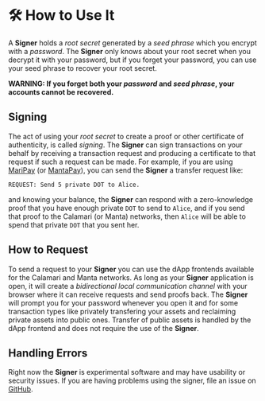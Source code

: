 # 🛠  How to Use It

A **Signer** holds a _root secret_ generated by a _seed phrase_ which you encrypt with a _password_. The **Signer** only knows about your root secret when you decrypt it with your password, but if you forget your password, you can use your seed phrase to recover your root secret.

**WARNING: If you forget both your _password_ and _seed phrase_, your accounts cannot be recovered.**

## Signing

The act of using your _root secret_ to create a proof or other certificate of authenticity, is called _signing_. The **Signer** can sign transactions on your behalf by receiving a transaction request and producing a certificate to that request if such a request can be made. For example, if you are using [MariPay](../calamari/MariPay.md) (or [MantaPay](../manta/Overview.md)), you can send the **Signer** a transfer request like:

```text
REQUEST: Send 5 private DOT to Alice.
```

and knowing your balance, the **Signer** can respond with a zero-knowledge proof that you have enough private `DOT` to send to `Alice`, and if you send that proof to the Calamari (or Manta) networks, then `Alice` will be able to spend that private `DOT` that you sent her. 

## How to Request

To send a request to your **Signer** you can use the dApp frontends available for the Calamari and Manta networks. As long as your **Signer** application is open, it will create a _bidirectional local communication channel_ with your browser where it can receive requests and send proofs back. The **Signer** will prompt you for your password whenever you open it and for some transaction types like privately transfering your assets and reclaiming private assets into public ones. Transfer of public assets is handled by the dApp frontend and does not require the use of the **Signer**.

## Handling Errors

Right now the **Signer** is experimental software and may have usability or security issues. If you are having problems using the signer, file an issue on [GitHub](https://github.com/Manta-Network/manta-signer).
